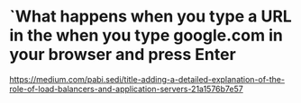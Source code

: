 # `What happens when you type a URL in the when you type google.com in your browser and press Enter
https://medium.com/pabi.sedi/title-adding-a-detailed-explanation-of-the-role-of-load-balancers-and-application-servers-21a1576b7e57

